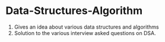 # Data-Structures-Algorithm

1. Gives an idea about various data structures and algorithms
2. Solution to the various interview asked questions on DSA.
